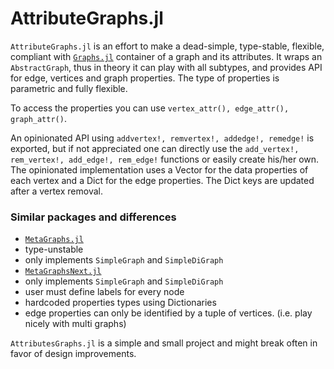 # AttributeGraphs.jl

`AttributeGraphs.jl` is an effort to make a dead-simple, type-stable, flexible, compliant with [`Graphs.jl`](https://github.com/JuliaGraphs/Graphs.jl) container of a graph and its attributes.
It wraps an `AbstractGraph`, thus in theory it can play with all subtypes, and provides API for edge, vertices and graph properties.
The type of properties is parametric and fully flexible.

To access the properties you can use `vertex_attr(), edge_attr(), graph_attr()`.

An opinionated API using `addvertex!, remvertex!, addedge!, remedge!` is exported, but if not appreciated one can directly use the `add_vertex!, rem_vertex!, add_edge!, rem_edge!` functions or easily create his/her own.
The opinionated implementation uses a Vector for the data properties of each vertex and a Dict for the edge properties.
The Dict keys are updated after a vertex removal.

### Similar packages and differences
- [`MetaGraphs.jl`](https://github.com/JuliaGraphs/MetaGraphs.jl)
 - type-unstable
 - only implements `SimpleGraph` and `SimpleDiGraph`
- [`MetaGraphsNext.jl`](https://github.com/JuliaGraphs/MetaGraphsNext.jl)
 - only implements `SimpleGraph` and `SimpleDiGraph`
 - user must define labels for every node
 - hardcoded properties types using Dictionaries
 - edge properties can only be identified by a tuple of vertices. (i.e. play nicely with multi graphs)

`AttributesGraphs.jl` is a simple and small project and might break often in favor of design improvements.
